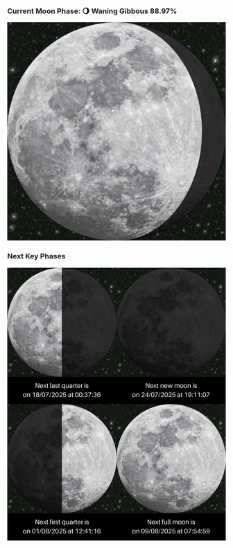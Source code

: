 ### Current Moon Phase: 🌖 Waning Gibbous 88.97%
![Moon Phase](moonphase.png)
### Next Key Phases
![Gallery](gallery.png)